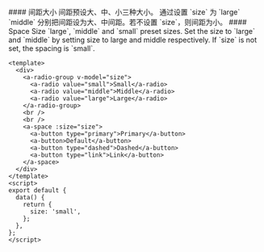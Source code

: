<cn>
#### 间距大小
间距预设大、中、小三种大小。
通过设置 `size` 为 `large` `middle` 分别把间距设为大、中间距。若不设置 `size`，则间距为小。
</cn>

<us>
#### Space Size
`large`, `middle` and `small` preset sizes.
Set the size to `large` and `middle` by setting size to large and middle respectively. If `size` is not set, the spacing is `small`.
</us>

```vue
<template>
  <div>
    <a-radio-group v-model="size">
      <a-radio value="small">Small</a-radio>
      <a-radio value="middle">Middle</a-radio>
      <a-radio value="large">Large</a-radio>
    </a-radio-group>
    <br />
    <br />
    <a-space :size="size">
      <a-button type="primary">Primary</a-button>
      <a-button>Default</a-button>
      <a-button type="dashed">Dashed</a-button>
      <a-button type="link">Link</a-button>
    </a-space>
  </div>
</template>
<script>
export default {
  data() {
    return {
      size: 'small',
    };
  },
};
</script>
```
